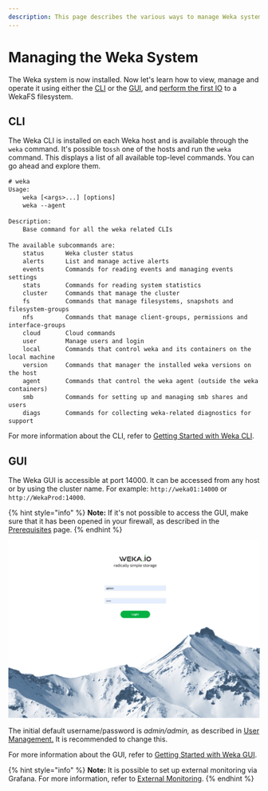 ```yaml
---
description: This page describes the various ways to manage Weka system.
---
```


# Managing the Weka System

The Weka system is now installed. Now let's learn how to view, manage and operate it using either the [CLI](managing-wekaio-system.md#cli) or the [GUI](managing-wekaio-system.md#gui), and [perform the first IO](performing-the-first-io.md) to a WekaFS filesystem.

## CLI

The Weka CLI is installed on each Weka host and is available through the `weka` command. It's possible to`ssh` one of the hosts and run the `weka` command. This displays a list of all available top-level commands. You can go ahead and explore them.

```text
# weka
Usage:
    weka [<args>...] [options]
    weka --agent

Description:
    Base command for all the weka related CLIs

The available subcommands are:
    status      Weka cluster status
    alerts      List and manage active alerts
    events      Commands for reading events and managing events settings
    stats       Commands for reading system statistics
    cluster     Commands that manage the cluster
    fs          Commands that manage filesystems, snapshots and filesystem-groups
    nfs         Commands that manage client-groups, permissions and interface-groups
    cloud       Cloud commands
    user        Manage users and login
    local       Commands that control weka and its containers on the local machine
    version     Commands that manager the installed weka versions on the host
    agent       Commands that control the weka agent (outside the weka containers)
    smb         Commands for setting up and managing smb shares and users
    diags       Commands for collecting weka-related diagnostics for support
```

For more information about the CLI, refer to [Getting Started with Weka CLI](cli-overview.md).

## GUI

The Weka GUI is accessible at port 14000. It can be accessed from any host or by using the cluster name. For example: `http://weka01:14000` or `http://WekaProd:14000`.

{% hint style="info" %}
**Note:** If it's not possible to access the GUI, make sure that it has been opened in your firewall, as described in the [Prerequisites](../install/bare-metal/prerequisites-for-installation-of-weka-dedicated-hosts.md) page.
{% endhint %}

![Weka Login Page](../.gitbook/assets/wekaio-login-page.png)

The initial default username/password is _admin/admin,_ as described in [User Management.](../usage/user-management.md) It is recommended to change this.

For more information about the GUI, refer to [Getting Started with Weka GUI](gui.md).

{% hint style="info" %}
**Note:** It is possible to set up external monitoring via Grafana. For more information, refer to [External Monitoring](../appendix/external-monitoring.md).
{% endhint %}

